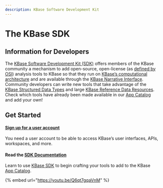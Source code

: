 ```yaml
---
description: KBase Software Development Kit
---
```


# The KBase SDK

## Information for Developers

The [KBase Software Development Kit \(SDK\)](https://kbase.github.io/kb_sdk_docs/) offers members of the KBase community a mechanism to add open-source, open-license \(as [defined by OSI](https://opensource.org/licenses)\) analysis tools to KBase so that they run on [KBase’s computational architecture](https://github.com/kbase/KBaseDeveloperBootstrap/blob/master/README.md) and are available through the [KBase Narrative Interface](https://narrative.kbase.us/). Community developers can write new tools that take advantage of the [KBase Structured Data Types](https://narrative.kbase.us/#catalog/datatypes) and large [KBase Reference Data Resources](https://kbase.us/data-policy-and-sources/). Check which tools have already been made available in our [App Catalog](https://kbase.us/applist/) and add your own!

## Get Started

#### [Sign up for a user account](https://kbase.us/sign-up-for-a-kbase-account/)

You need a user account to be able to access KBase’s user interfaces, APIs, workspaces, and more.

#### Read the [SDK Documentation](https://kbase.github.io/kb_sdk_docs/)

Learn to use [KBase SDK](https://kbase.github.io/kb_sdk_docs/) to begin crafting your tools to add to the KBase [App Catalog](https://kbase.us/applist/).

{% embed url="https://youtu.be/Q6qt7gqaVnM" %}


